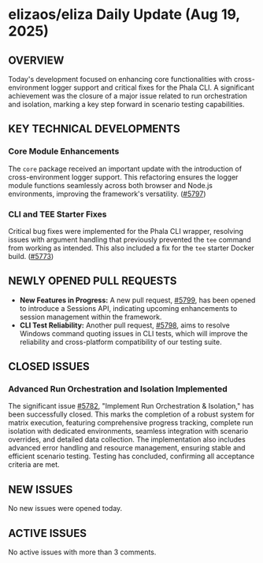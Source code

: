 # elizaos/eliza Daily Update (Aug 19, 2025)

## OVERVIEW 
Today's development focused on enhancing core functionalities with cross-environment logger support and critical fixes for the Phala CLI. A significant achievement was the closure of a major issue related to run orchestration and isolation, marking a key step forward in scenario testing capabilities.

## KEY TECHNICAL DEVELOPMENTS

### Core Module Enhancements
The `core` package received an important update with the introduction of cross-environment logger support. This refactoring ensures the logger module functions seamlessly across both browser and Node.js environments, improving the framework's versatility. ([#5797](https://github.com/elizaos/eliza/pull/5797))

### CLI and TEE Starter Fixes
Critical bug fixes were implemented for the Phala CLI wrapper, resolving issues with argument handling that previously prevented the `tee` command from working as intended. This also included a fix for the `tee` starter Docker build. ([#5773](https://github.com/elizaos/eliza/pull/5773))

## NEWLY OPENED PULL REQUESTS
- **New Features in Progress:** A new pull request, [#5799](https://github.com/elizaos/eliza/pull/5799), has been opened to introduce a Sessions API, indicating upcoming enhancements to session management within the framework.
- **CLI Test Reliability:** Another pull request, [#5798](https://github.com/elizaos/eliza/pull/5798), aims to resolve Windows command quoting issues in CLI tests, which will improve the reliability and cross-platform compatibility of our testing suite.

## CLOSED ISSUES

### Advanced Run Orchestration and Isolation Implemented
The significant issue [#5782](https://github.com/elizaos/eliza/issues/5782), "Implement Run Orchestration & Isolation," has been successfully closed. This marks the completion of a robust system for matrix execution, featuring comprehensive progress tracking, complete run isolation with dedicated environments, seamless integration with scenario overrides, and detailed data collection. The implementation also includes advanced error handling and resource management, ensuring stable and efficient scenario testing. Testing has concluded, confirming all acceptance criteria are met.

## NEW ISSUES
No new issues were opened today.

## ACTIVE ISSUES
No active issues with more than 3 comments.